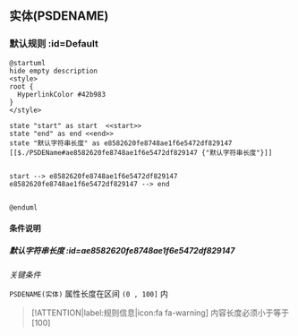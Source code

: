 ## 实体(PSDENAME) <!-- {docsify-ignore-all} -->

   

### 默认规则 :id=Default

```plantuml
@startuml
hide empty description
<style>
root {
  HyperlinkColor #42b983
}
</style>

state "start" as start  <<start>>
state "end" as end <<end>>
state "默认字符串长度" as e8582620fe8748ae1f6e5472df829147 [[$./PSDEName#ae8582620fe8748ae1f6e5472df829147 {"默认字符串长度"}]]


start --> e8582620fe8748ae1f6e5472df829147 
e8582620fe8748ae1f6e5472df829147 --> end 


@enduml
```

#### 条件说明

##### 默认字符串长度 :id=ae8582620fe8748ae1f6e5472df829147


*关键条件*


`PSDENAME(实体)` 属性长度在区间 `(0 , 100]` 内

> [!ATTENTION|label:规则信息|icon:fa fa-warning]
> 内容长度必须小于等于[100]







